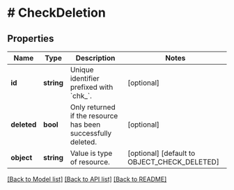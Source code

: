 # # CheckDeletion

## Properties

Name | Type | Description | Notes
------------ | ------------- | ------------- | -------------
**id** | **string** | Unique identifier prefixed with &#x60;chk_&#x60;. | [optional]
**deleted** | **bool** | Only returned if the resource has been successfully deleted. | [optional]
**object** | **string** | Value is type of resource. | [optional] [default to OBJECT_CHECK_DELETED]

[[Back to Model list]](../../README.md#models) [[Back to API list]](../../README.md#endpoints) [[Back to README]](../../README.md)

